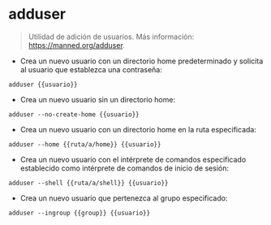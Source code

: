 # adduser

> Utilidad de adición de usuarios.
> Más información: <https://manned.org/adduser>.

- Crea un nuevo usuario con un directorio home predeterminado y solicita al usuario que establezca una contraseña:

`adduser {{usuario}}`

- Crea un nuevo usuario sin un directorio home:

`adduser --no-create-home {{usuario}}`

- Crea un nuevo usuario con un directorio home en la ruta especificada:

`adduser --home {{ruta/a/home}} {{usuario}}`

- Crea un nuevo usuario con el intérprete de comandos especificado establecido como intérprete de comandos de inicio de sesión:

`adduser --shell {{ruta/a/shell}} {{usuario}}`

- Crea un nuevo usuario que pertenezca al grupo especificado:

`adduser --ingroup {{group}} {{usuario}}`
